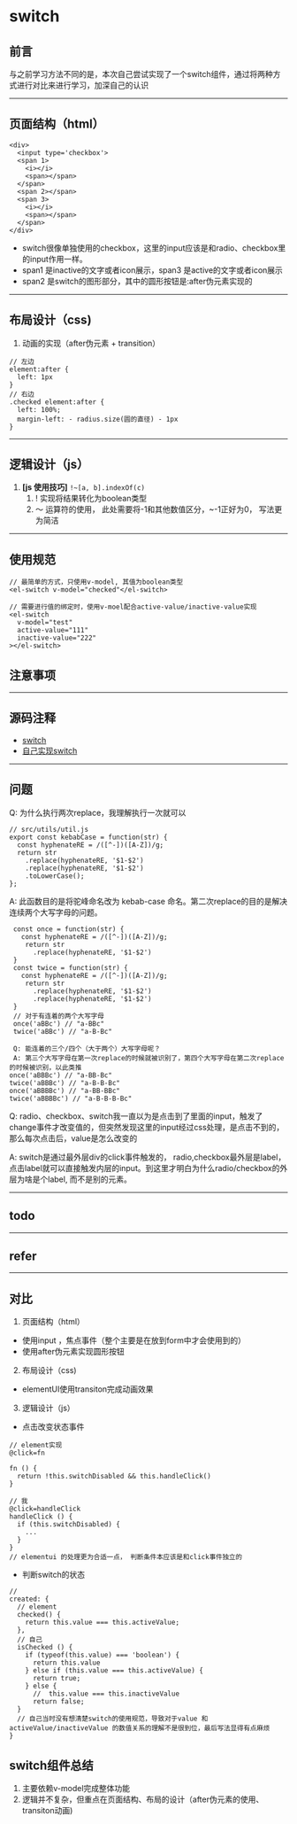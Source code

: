 # switch

## 前言

与之前学习方法不同的是，本次自己尝试实现了一个switch组件，通过将两种方式进行对比来进行学习，加深自己的认识

---
## 页面结构（html）

```
<div>
  <input type='checkbox'>
  <span 1>
    <i></i>
    <span></span>
  </span>
  <span 2></span>
  <span 3>
    <i></i>
    <span></span>
  </span>
</div>
```
* switch很像单独使用的checkbox，这里的input应该是和radio、checkbox里的input作用一样。
* span1 是inactive的文字或者icon展示，span3 是active的文字或者icon展示
* span2 是switch的图形部分，其中的圆形按钮是:after伪元素实现的
---
## 布局设计（css)
1. 动画的实现（after伪元素 + transition）
```
// 左边
element:after {
  left: 1px
}
// 右边
.checked element:after {
  left: 100%;
  margin-left: - radius.size(圆的直径) - 1px
}
```
---
## 逻辑设计（js）
1. __[js 使用技巧]__ `!~[a, b].indexOf(c)`
   1. ! 实现将结果转化为boolean类型
   2. ～ 运算符的使用， 此处需要将-1和其他数值区分，~-1正好为0， 写法更为简洁
---
## 使用规范
```
// 最简单的方式，只使用v-model, 其值为boolean类型
<el-switch v-model="checked"</el-switch>

// 需要进行值的绑定时，使用v-moel配合active-value/inactive-value实现
<el-switch
  v-model="test"
  active-value="111"
  inactive-value="222"
></el-switch>
```
## 注意事项
---

## 源码注释
* [switch](../../packages/switch/src/component.vue)
* [自己实现switch](./MySwitch.vue)
---
## 问题
Q: 为什么执行两次replace，我理解执行一次就可以
```
// src/utils/util.js
export const kebabCase = function(str) {
  const hyphenateRE = /([^-])([A-Z])/g;
  return str
    .replace(hyphenateRE, '$1-$2')
    .replace(hyphenateRE, '$1-$2')
    .toLowerCase();
};
```

A: 此函数目的是将驼峰命名改为 kebab-case 命名。第二次replace的目的是解决连续两个大写字母的问题。
```
 const once = function(str) {
   const hyphenateRE = /([^-])([A-Z])/g;
    return str
      .replace(hyphenateRE, '$1-$2')
 }
 const twice = function(str) {
   const hyphenateRE = /([^-])([A-Z])/g;
    return str
      .replace(hyphenateRE, '$1-$2')
      .replace(hyphenateRE, '$1-$2')
 }
 // 对于有连着的两个大写字母
 once('aBBc') // "a-BBc"
 twice('aBBc') // "a-B-Bc"

 Q: 能连着的三个/四个（大于两个）大写字母呢？
 A: 第三个大写字母在第一次replace的时候就被识别了，第四个大写字母在第二次replace的时候被识别，以此类推
once('aBBBc') // "a-BB-Bc"
twice('aBBBc') // "a-B-B-Bc"
once('aBBBBc') // "a-BB-BBc"
twice('aBBBBc') // "a-B-B-B-Bc"
 ```

Q: radio、checkbox、switch我一直以为是点击到了里面的input，触发了change事件才改变值的，但突然发现这里的input经过css处理，是点击不到的，那么每次点击后，value是怎么改变的

A: switch是通过最外层div的click事件触发的，
  radio,checkbox最外层是label，点击label就可以直接触发内层的input。到这里才明白为什么radio/checkbox的外层为啥是个label, 而不是别的元素。

---
## todo
---
## refer
---
## 对比
1. 页面结构（html）
  * 使用input ，焦点事件（整个主要是在放到form中才会使用到的）
  * 使用after伪元素实现圆形按钮
2. 布局设计（css)
  * elementUI使用transiton完成动画效果
3. 逻辑设计（js）
  * 点击改变状态事件
  ```
  // element实现
  @click=fn

  fn () {
    return !this.switchDisabled && this.handleClick()
  }

  // 我
  @click=handleClick
  handleClick () {
    if (this.switchDisabled) {
      ...
    }
  }
  // elementui 的处理更为合适一点， 判断条件本应该是和click事件独立的
  ```
  * 判断switch的状态
  ```
  // 
  created: {
    // element
    checked() {
      return this.value === this.activeValue;
    },
    // 自己
    isChecked () {
      if (typeof(this.value) === 'boolean') {
        return this.value
      } else if (this.value === this.activeValue) {
        return true;
      } else {
        //  this.value === this.inactiveValue
        return false;
    }
    // 自己当时没有想清楚switch的使用规范，导致对于value 和 activeValue/inactiveValue 的数值关系的理解不是很到位，最后写法显得有点麻烦
  }
  ```

## switch组件总结
1. 主要依赖v-model完成整体功能
2. 逻辑并不复杂，但重点在页面结构、布局的设计（after伪元素的使用、transiton动画)